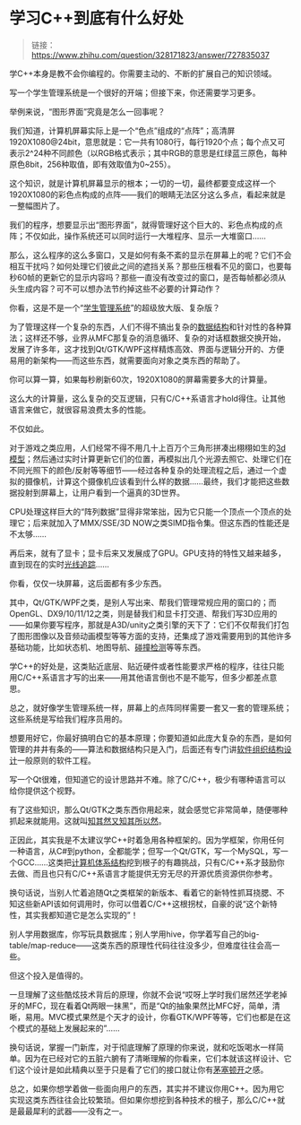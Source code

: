 # 学习C++到底有什么好处

>  链接：https://www.zhihu.com/question/328171823/answer/727835037

学C++本身是教不会你编程的。你需要主动的、不断的扩展自己的知识领域。



写一个学生管理系统是一个很好的开端；但接下来，你还需要学习更多。



举例来说，“图形界面”究竟是怎么一回事呢？

我们知道，计算机屏幕实际上是一个“色点”组成的“点阵”；高清屏1920X1080@24bit，意思就是：它一共有1080行，每行1920个点；每个点又可表示2^24种不同颜色（以RGB格式表示；其中RGB的意思是红绿蓝三原色，每种原色8bit，256种取值，即有效取值为0~255）。



这个知识，就是计算机屏幕显示的根本；一切的一切，最终都要变成这样一个1920X1080的彩色点构成的点阵——我们的眼睛无法区分这么多点，看起来就是一整幅图片了。



我们的程序，想要显示出“图形界面”，就得管理好这个巨大的、彩色点构成的点阵；不仅如此，操作系统还可以同时运行一大堆程序、显示一大堆窗口……



那么，这么程序的这么多窗口，又是如何有条不紊的显示在屏幕上的呢？它们不会相互干扰吗？如何处理它们彼此之间的遮挡关系？那些压根看不见的窗口，也要每秒60帧的更新它的显示内容吗？那些一直没有改变过的窗口，是否每帧都必须从头生成内容？可不可以想办法节约掉这些不必要的计算动作？



你看，这是不是一个“[学生管理系统](https://www.zhihu.com/search?q=%E5%AD%A6%E7%94%9F%E7%AE%A1%E7%90%86%E7%B3%BB%E7%BB%9F&search_source=Entity&hybrid_search_source=Entity&hybrid_search_extra=%7B%22sourceType%22%3A%22answer%22%2C%22sourceId%22%3A727835037%7D)”的超级放大版、复杂版？



为了管理这样一个复杂的东西，人们不得不搞出复杂的[数据结构](https://www.zhihu.com/search?q=%E6%95%B0%E6%8D%AE%E7%BB%93%E6%9E%84&search_source=Entity&hybrid_search_source=Entity&hybrid_search_extra=%7B%22sourceType%22%3A%22answer%22%2C%22sourceId%22%3A727835037%7D)和针对性的各种算法；这样还不够，业界从MFC那复杂的消息循环、复杂的对话框数据交换开始，发展了许多年，这才找到Qt/GTK/WPF这样精炼高效、界面与逻辑分开的、方便易用的新架构——而这些东西，就需要面向对象之类东西的帮助了。



你可以算一算，如果每秒刷新60次，1920X1080的屏幕需要多大的计算量。

这么大的计算量，这么复杂的交互逻辑，只有C/C++系语言才hold得住。让其他语言来做它，就很容易浪费太多的性能。



不仅如此。

对于游戏之类应用，人们经常不得不用几十上百万个三角形拼凑出栩栩如生的[3d模型](https://www.zhihu.com/search?q=3d%E6%A8%A1%E5%9E%8B&search_source=Entity&hybrid_search_source=Entity&hybrid_search_extra=%7B%22sourceType%22%3A%22answer%22%2C%22sourceId%22%3A727835037%7D)；然后通过实时计算更新它们的位置，再模拟出几个光源去照它、处理它们在不同光照下的颜色/反射等等细节——经过各种复杂的处理流程之后，通过一个虚拟的摄像机，计算这个摄像机应该看到什么样的数据……最终，我们才能把这些数据投射到屏幕上，让用户看到一个逼真的3D世界。

CPU处理这样巨大的“阵列数据”显得非常笨拙，因为它只能一个顶点一个顶点的处理它；后来就加入了MMX/SSE/3D NOW之类SIMD指令集。但这东西的性能还是不太够……

再后来，就有了显卡；显卡后来又发展成了GPU。GPU支持的特性又越来越多，直到现在的实时[光线追踪](https://www.zhihu.com/search?q=%E5%85%89%E7%BA%BF%E8%BF%BD%E8%B8%AA&search_source=Entity&hybrid_search_source=Entity&hybrid_search_extra=%7B%22sourceType%22%3A%22answer%22%2C%22sourceId%22%3A727835037%7D)……



你看，仅仅一块屏幕，这后面都有多少东西。



其中，Qt/GTK/WPF之类，是别人写出来、帮我们管理常规应用的窗口的；而OpenGL、DX9/10/11/12之类，则是替我们和显卡打交道、帮我们写3D应用的——如果你要写程序，那就是A3D/unity之类引擎的天下了：它们不仅帮我们打包了图形图像以及音频动画模型等等方面的支持，还集成了游戏需要用到的其他许多基础功能，比如状态机、地图导航、[碰撞检测](https://www.zhihu.com/search?q=%E7%A2%B0%E6%92%9E%E6%A3%80%E6%B5%8B&search_source=Entity&hybrid_search_source=Entity&hybrid_search_extra=%7B%22sourceType%22%3A%22answer%22%2C%22sourceId%22%3A727835037%7D)等等东西。



学C++的好处是，这类贴近底层、贴近硬件或者性能要求严格的程序，往往只能用C/C++系语言才写的出来——用其他语言倒也不是不能写，但多少都差点意思。



总之，就好像学生管理系统一样，屏幕上的点阵同样需要一套又一套的管理系统；这些系统是写给我们程序员用的。

想要用好它，你最好搞明白它的基本原理；你要知道如此庞大复杂的东西，是如何管理的井井有条的——算法和数据结构只是入门，后面还有专门讲[软件组织结构设计](https://www.zhihu.com/search?q=%E8%BD%AF%E4%BB%B6%E7%BB%84%E7%BB%87%E7%BB%93%E6%9E%84%E8%AE%BE%E8%AE%A1&search_source=Entity&hybrid_search_source=Entity&hybrid_search_extra=%7B%22sourceType%22%3A%22answer%22%2C%22sourceId%22%3A727835037%7D)一般原则的软件工程。



写一个Qt很难，但知道它的设计思路并不难。除了C/C++，极少有哪种语言可以给你提供这个视野。

有了这些知识，那么Qt/GTK之类东西你用起来，就会感觉它非常简单，随便哪种抓起来就能用。这就叫[知其然又知其所以然](https://www.zhihu.com/search?q=%E7%9F%A5%E5%85%B6%E7%84%B6%E5%8F%88%E7%9F%A5%E5%85%B6%E6%89%80%E4%BB%A5%E7%84%B6&search_source=Entity&hybrid_search_source=Entity&hybrid_search_extra=%7B%22sourceType%22%3A%22answer%22%2C%22sourceId%22%3A727835037%7D)。



正因此，其实我是不太建议学C++时着急用各种框架的。因为学框架，你用任何一种语言，从C#到python，全都能学；但写一个Qt/GTK，写一个MySQL，写一个GCC……这类把[计算机体系结构](https://www.zhihu.com/search?q=%E8%AE%A1%E7%AE%97%E6%9C%BA%E4%BD%93%E7%B3%BB%E7%BB%93%E6%9E%84&search_source=Entity&hybrid_search_source=Entity&hybrid_search_extra=%7B%22sourceType%22%3A%22answer%22%2C%22sourceId%22%3A727835037%7D)挖到根子的有趣挑战，只有C/C++系才鼓励你去做、而且也只有C/C++系语言才能提供无穷无尽的开源优质资源供你参考。



换句话说，当别人忙着追随Qt之类框架的新版本、看着它的新特性抓耳挠腮、不知这些新API该如何调用时，你可以借着C/C++这根拐杖，自豪的说“这个新特性，其实我都知道它是怎么实现的”！



别人学用数据库，你写玩具数据库；别人学用hive，你学着写自己的big-table/map-reduce——这类东西的原理性代码往往没多少，但难度往往会高一些。



但这个投入是值得的。

一旦理解了这些酷炫技术背后的原理，你就不会说“哎呀上学时我们居然还学老掉牙的MFC，现在看着Qt两眼一抹黑”，而是“Qt的抽象果然比MFC好，简单，清晰，易用。MVC模式果然是个天才的设计，你看GTK/WPF等等，它们也都是在这个模式的基础上发展起来的”……

换句话说，掌握一门新库，对于彻底理解了原理的你来说，就和吃饭喝水一样简单。因为在已经对它的五脏六腑有了清晰理解的你看来，它们本就该这样设计、它们这个设计是如此精典以至于只是看了它们的接口就让你有[茅塞顿开](https://www.zhihu.com/search?q=%E8%8C%85%E5%A1%9E%E9%A1%BF%E5%BC%80&search_source=Entity&hybrid_search_source=Entity&hybrid_search_extra=%7B%22sourceType%22%3A%22answer%22%2C%22sourceId%22%3A727835037%7D)之感。



总之，如果你想学着做一些面向用户的东西，其实并不建议你用C++。因为用它实现这类东西往往会比较繁琐。但如果你想挖到各种技术的根子，那么C/C++就是最最犀利的武器——没有之一。